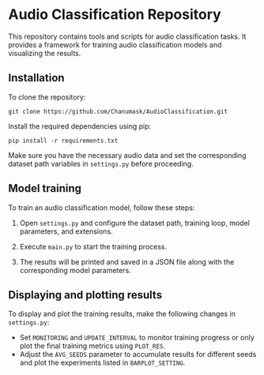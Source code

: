 # Audio Classification Repository

This repository contains tools and scripts for audio classification tasks. It provides a framework for training audio classification models and visualizing the results.
## Installation

To clone the repository: 

`git clone https://github.com/Chanumask/AudioClassification.git`

Install the required dependencies using pip:

`pip install -r requirements.txt`

Make sure you have the necessary audio data and set the corresponding dataset path variables in `settings.py` before proceeding.

## Model training
To train an audio classification model, follow these steps:

1. Open `settings.py` and configure the dataset path, training loop, model parameters, and extensions.

2. Execute `main.py` to start the training process.

3. The results will be printed and saved in a JSON file along with the corresponding model parameters.

## Displaying and plotting results
To display and plot the training results, make the following changes in `settings.py`:

- Set `MONITORING` and `UPDATE_INTERVAL` to monitor training progress or only plot the final training metrics using `PLOT_RES`.
- Adjust the `AVG_SEEDS` parameter to accumulate results for different seeds and plot the experiments listed in `BARPLOT_SETTING`.
